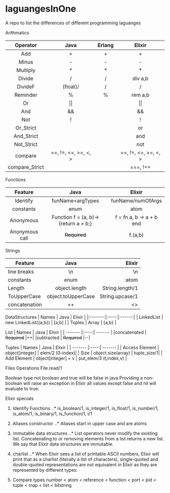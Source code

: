 # laguangesInOne
A repo to list the differences of different programming laguanges


Arithmatics

| Operator | Java | Erlang | Elixir |
|:---:|:---:|:---:|:---:|
|     Add   | + | + | + |
|   Minus   | - | - | - |
|  Multiply | * | * | * |
|  Divide   | / | / | div a,b |
|  DivideF  | (float)/| / | / |
| Reminder  | % | % | rem a,b|
| Or        | \|\| | | \|\| |
| And       | && | | && |
| Not       | ! | | ! |
| Or_Strict |  | | or |
| And_Strict |  | | and |
| Not_Strict |  | | not |
| compare | ==, !=, <=, >=, <, > |  | ==, !=, <=, >=, <, > |
| compare_Strict |  |  | ===, !== |


Functions

| Feature | Java | Elixir  |
|:---:|:---:|:---:|
| Identify| funName+argTypes | funName/numOfArgs |
| constants| enum | atom |
| Anonymous | Function f = (a, b)->{return a + b;} | f = fn a, b -> a + b end |
| Anonymous call| ~~Required~~ | f.(a,b) |

Strings

| Feature | Java | Elixir  |
| ------- |:----:| ------: |
| line breaks | \\n | \\n |
| constants| enum | :atom |
| Length  | object.length | String.length/1 |
| ToUpperCase | object.toUpperCase | String.upcase/1 |
| concatenation | ++ | <> |


DataStructures
| Names | Java | Elixir  |
|:-------:|:----:|:------:|
| LinkedList | new LinkedList({a,b}) | \[a,b\] |
| Tuples     | Array  | {a,b} |

List
| Names | Java | Elixir  |
| ------- |:----:| ------: |
|concatenated |  ~~Required~~ |++|
|subtracted  |  ~~Required~~  |--|

Tuples
| Names | Java | Elixir  |
| ------- |:----:| ------: |
| Access Element |  object\[integer\] | elem/2 (0-index)|
|  Size |  object.size(array) | tuple_size/1|
| Add Element | object\[integer\] = v | put_elem/3 (t,index,v) |

Files Operations
File.read/1

Boolean
type not boolean and true will be false in java
Providing a non-boolean will raise an exception in Elixir
all values except false and nil will evaluate to true:

Elixir specials
1. Identify Functions
..* is_boolean/1, is_integer/1, is_float/1, is_number/1, is_atom/1, is_binary/1, is_function/1, i/1

2. Aliases constructor
..* Aliases start in upper case and are atoms

3. immutable data structures
..* List operators never modify the existing list. Concatenating to or removing elements from a list returns a new list. We say that Elixir data structures are immutable.

4. charlist
..* When Elixir sees a list of printable ASCII numbers, Elixir will print that as a charlist (literally a list of characters), single-quoted and double-quoted representations are not equivalent in Elixir as they are represented by different types:

5. Compare types
number < atom < reference < function < port < pid < tuple < map < list < bitstring
